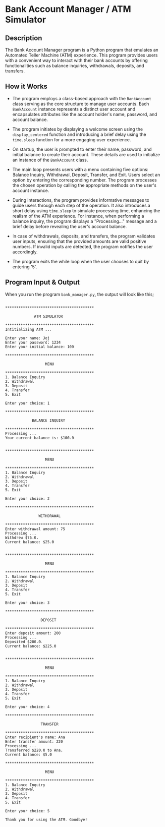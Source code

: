 # Bank Account Manager / ATM Simulator

## Description

The Bank Account Manager program is a Python program that emulates an Automated Teller Machine (ATM) experience. This program provides users with a convenient way to interact with their bank accounts by offering functionalities such as balance inquiries, withdrawals, deposits, and transfers.


## How it Works

- The program employs a class-based approach with the <code>BankAccount</code> class serving as the core structure to manage user accounts. Each <code>BankAccount</code> instance represents a distinct user account and encapsulates attributes like the account holder's name, password, and account balance.

- The program initiates by displaying a welcome screen using the <code>display_centered</code> function and introducing a brief delay using the <code>time.sleep</code> function for a more engaging user experience.

- On startup, the user is prompted to enter their name, password, and initial balance to create their account. These details are used to initialize an instance of the <code>BankAccount</code> class.

- The main loop presents users with a menu containing five options: Balance Inquiry, Withdrawal, Deposit, Transfer, and Exit. Users select an option by entering the corresponding number. The program processes the chosen operation by calling the appropriate methods on the user's account instance.

- During interactions, the program provides informative messages to guide users through each step of the operation. It also introduces a short delay using <code>time.sleep</code> to simulate processing time, enhancing the realism of the ATM experience. For instance, when performing a balance inquiry, the program displays a "Processing..." message and a brief delay before revealing the user's account balance.

- In case of withdrawals, deposits, and transfers, the program validates user inputs, ensuring that the provided amounts are valid positive numbers. If invalid inputs are detected, the program notifies the user accordingly.

- The program exits the while loop when the user chooses to quit by entering '5'.


## Program Input & Output

When you run the program `bank_manager.py`, the output will look like this;

```

****************************************

             ATM SIMULATOR
             
****************************************
Intitializing ATM ...

Enter your name: Joj
Enter your password: 1234
Enter your initial balance: 100

****************************************

                  MENU
                  
****************************************
1. Balance Inquiry
2. Withdrawal
3. Deposit
4. Transfer
5. Exit

Enter your choice: 1

****************************************

            BALANCE INQUIRY
            
****************************************
Processing ...
Your current balance is: $100.0 


****************************************

                  MENU
                  
****************************************
1. Balance Inquiry
2. Withdrawal
3. Deposit
4. Transfer
5. Exit

Enter your choice: 2

****************************************

               WITHDRAWAL
               
****************************************
Enter withdrawal amount: 75
Processing ...
Withdrew $75.0.
Current balance: $25.0


****************************************

                  MENU
                  
****************************************
1. Balance Inquiry
2. Withdrawal
3. Deposit
4. Transfer
5. Exit

Enter your choice: 3

****************************************

                DEPOSIT
                
****************************************
Enter deposit amount: 200
Processing ...
Deposited $200.0.
Current balance: $225.0


****************************************

                  MENU
                  
****************************************
1. Balance Inquiry
2. Withdrawal
3. Deposit
4. Transfer
5. Exit

Enter your choice: 4

****************************************

                TRANSFER
                
****************************************
Enter recipient's name: Ana
Enter transfer amount: 220
Processing ...
Transferred $220.0 to Ana.
Current balance: $5.0

****************************************

                  MENU
                  
****************************************
1. Balance Inquiry
2. Withdrawal
3. Deposit
4. Transfer
5. Exit

Enter your choice: 5

Thank you for using the ATM. Goodbye!
```